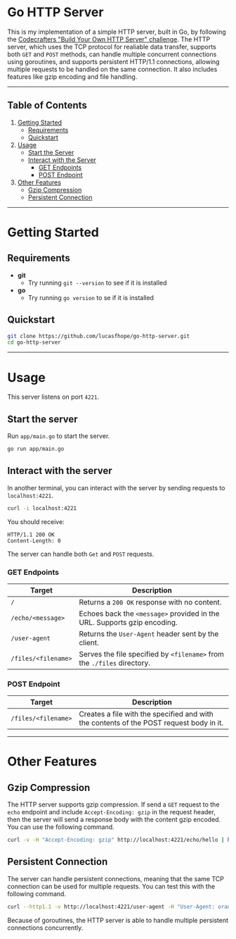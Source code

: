 # Go HTTP Server

This is my implementation of a simple HTTP server, built in Go, by following the [Codecrafters "Build Your Own HTTP Server" challenge](https://app.codecrafters.io/courses/http-server/overview). The HTTP server, which uses the TCP protocol for realiable data transfer, supports both `GET` and `POST` methods, can handle multiple concurrent connections using goroutines, and supports persistent HTTP/1.1 connections, allowing multiple requests to be handled on the same connection. It also includes features like gzip encoding and file handling.

---

## Table of Contents

1. [Getting Started](#getting-started)  
   - [Requirements](#requirements)  
   - [Quickstart](#quickstart)  
2. [Usage](#usage)  
   - [Start the Server](#start-the-server)  
   - [Interact with the Server](#interact-with-the-server)  
      - [GET Endpoints](#get-endpoints)  
      - [POST Endpoint](#post-endpoint)  
3. [Other Features](#other-features)  
   - [Gzip Compression](#gzip-compression)  
   - [Persistent Connection](#persistent-connection)

---

# Getting Started

## Requirements

- **git**
    - Try running `git --version` to see if it is installed
- **go**
    - Try running `go version` to se if it is installed

## Quickstart

```bash
git clone https://github.com/lucasfhope/go-http-server.git
cd go-http-server
```

---

# Usage

This server listens on port `4221`.

## Start the server

Run `app/main.go` to start the server.

```bash
go run app/main.go
```

## Interact with the server

In another terminal, you can interact with the server by sending requests to `localhost:4221`.

```bash
curl -i localhost:4221
```

You should receive:

```
HTTP/1.1 200 OK
Content-Length: 0
```

The server can handle both `Get` and `POST` requests.

### GET Endpoints

| **Target**            | **Description**                                                                 |
|------------------------|---------------------------------------------------------------------------------|
| `/`                   | Returns a `200 OK` response with no content.                                    |
| `/echo/<message>`      | Echoes back the `<message>` provided in the URL. Supports gzip encoding.        |
| `/user-agent`         | Returns the `User-Agent` header sent by the client.                             |
| `/files/<filename>`   | Serves the file specified by `<filename>` from the `./files` directory.          |


### POST Endpoint

| **Target**            | **Description**                                                                 |
|------------------------|---------------------------------------------------------------------------------|
| `/files/<filename>`    | Creates a file with the specified <filename> and with the contents of the POST request body in it. |

---

# Other Features

## Gzip Compression

The HTTP server supports gzip compression. If send a `GET` request to the `echo` endpoint and include `Accept-Encoding: gzip` in the request header, then the server will send a response body with the content gzip encoded. You can use the following command.

```bash
curl -v -H "Accept-Encoding: gzip" http://localhost:4221/echo/hello | hexdump -C
```

## Persistent Connection

The server can handle persistent connections, meaning that the same TCP connection can be used for multiple requests. You can test this with the following command.

```bash
curl --http1.1 -v http://localhost:4221/user-agent -H "User-Agent: orange/mango-grape" --next http://localhost:4221/echo/apple
```

Because of goroutines, the HTTP server is able to handle multiple persistent connections concurrently.

